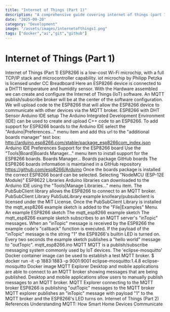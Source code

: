 ```yaml
---
title: "Internet of Things (Part 1)"
description: "A comprehensive guide covering internet of things (part 1)"
date: "2025-09-20"
category: "Development"
image: "/assets/images/internetofthings1.png"
tags: ["docker","ai","git","github"]
---
```


# Internet of Things (Part 1)

Internet of Things (Part 1) ESP8266 is a low-cost Wi-Fi microchip, with a full TCP/IP stack and microcontroller capability. iot microchip by Philipp Petzka is licensed under CC Breadboard Here an ESP8266 device is connected to a DHT11 temperature and humidity sensor. With the Hardware assembled we can create and configure the Internet of Things (IoT) software. An MQTT publish/subscribe broker will be at the center of the software configuration. We will upload code to the ESP8266 that will allow the ESP8266 device to communicate with other devices via the MQTT broker. ESP8266 with DHT Sensor Arduino IDE setup The Arduino Integrated Development Environment (IDE) can be used to create and upload C++ code to an ESP8266. To add support for ESP8266 boards to the Arduino IDE select the "Arduino|Preferences..." menu item and add this url to the "additional boards manager" text box: http://arduino.esp8266.com/stable/package_esp8266com_index.json Arduino IDE Preferences Support for the ESP8266 board Use the "Tools|Board|Boards Manager..." menu item to install support for the ESP8266 boards. Boards Manager... Boards package GitHub boards The ESP8266 boards information is maintained in a GitHub repository https://github.com/esp8266/Arduino Once the boards package is installed the correct ESP8266 board can be selected. Selecting "NodeMCU (ESP-12E Module)" ESP8622 Libraries Arduino libraries can downloaded to the Arduino IDE using the "Tools|Manage Libraries..." menu item. The PubSubClient library allows the ESP8266 to connect to an MQTT broker. PubSubClient Library PubSubLibrary example knolleary/pubsubclient is licensed under the MIT License. Once the PubSubClient Library is installed the mqtt_esp8266 example sketch is added to the "File|Examples" Menu. An example ESP8266 sketch The mqtt_esp8266 example sketch The mqtt_esp8266 example sketch subscribes to an MQTT server's "inTopic" messages. When an "inTopic" message is received by the ESP8266 the example code's "callback" function is executed. If the payload of the "inTopic" message is the string "1" the ESP8266's builtin LED is turned on. Every two seconds the example sketch publishes a "hello world" message to "outTopic". mqtt_esp8266.ino MQTT MQTT is a publish/subscribe messaging system commonly used by IoT devices. The 'eclipse-mosquitto' Docker container image can be used to establish a test MQTT broker. $ docker run -it -p 1883:1883 -p 9001:9001 eclipse-mosquitto:1.4.8 eclipse-mosquitto Docker image MQTT Explorer Desktop and mobile applications are able to connect to an MQTT broker showing messages that are being published. Desktop and mobile applications allow users to manually publish messages to an MQTT broker. MQTT Explorer connecting to the MQTT broker ESP8266 is publishing "outTopic" messages to the MQTT broker MQTT explorer publishes an "inTopic" message with payload "1" to the MQTT broker and the ESP8266's LED turns on. Internet of Things (Part 2) References Understanding MQTT: How Smart Home Devices Communicate
